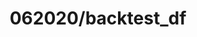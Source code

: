 ---  
schema: 062020/backtest_df,schema::062020/backtest_df  
title: 062020/backtest_df  
organization: Sample Department  
notes: Used in 2 lineage(s)  
resources:  
  - name: 062020/backtest_df 
    url: file:/Users/kensu/Customers/Kensu/LoanApproval/PROD/masterdata/prod/062020/backtest_df 
    format : Parquet  
license: None  
category:
  - Education  
maintainer: User  
maintainer_email: UserMail  
---